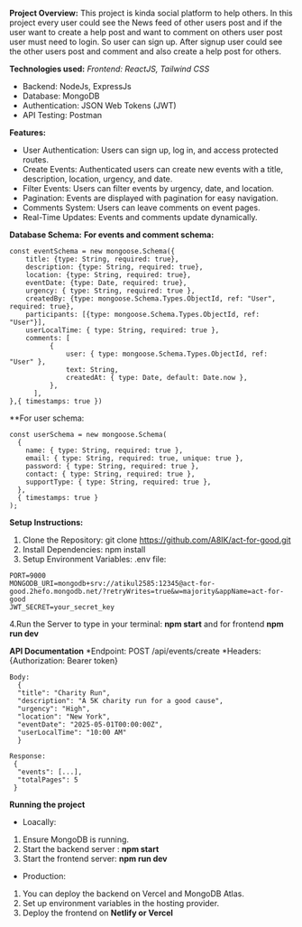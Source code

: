 **Project Overview:**
This project is kinda social platform to help others. In this project every user could see the News feed of other users post and if the user want to create a help post and want to comment on others user post user must need to login. So user can sign up. After signup user could see the other users post and comment and also create a help post for others.

**Technologies used:**
*Frontend: ReactJS, Tailwind CSS*
  - Backend: NodeJs, ExpressJs
  - Database: MongoDB
  - Authentication: JSON Web Tokens (JWT)
  - API Testing: Postman
    
**Features:**
- User Authentication: Users can sign up, log in, and access protected routes.
- Create Events: Authenticated users can create new events with a title, description, location, urgency, and date.
- Filter Events: Users can filter events by urgency, date, and location.
- Pagination: Events are displayed with pagination for easy navigation.
- Comments System: Users can leave comments on event pages.
- Real-Time Updates: Events and comments update dynamically.

**Database Schema:**
__For events and comment schema:__
```
const eventSchema = new mongoose.Schema({
    title: {type: String, required: true},
    description: {type: String, required: true},
    location: {type: String, required: true},
    eventDate: {type: Date, required: true},
    urgency: { type: String, required: true },
    createdBy: {type: mongoose.Schema.Types.ObjectId, ref: "User", required: true},
    participants: [{type: mongoose.Schema.Types.ObjectId, ref: "User"}],
    userLocalTime: { type: String, required: true }, 
    comments: [
          {
              user: { type: mongoose.Schema.Types.ObjectId, ref: "User" },
              text: String,
              createdAt: { type: Date, default: Date.now },
          },
      ],
},{ timestamps: true })
```

**For user schema:
```
const userSchema = new mongoose.Schema(
  {
    name: { type: String, required: true },
    email: { type: String, required: true, unique: true },
    password: { type: String, required: true },
    contact: { type: String, required: true },
    supportType: { type: String, required: true },
  },
  { timestamps: true }
);
```
**Setup Instructions:**
1. Clone the Repository: git clone https://github.com/A8IK/act-for-good.git
2. Install Dependencies: npm install
3. Setup Environment Variables:
.env file:
```
PORT=9000
MONGODB_URI=mongodb+srv://atikul2585:12345@act-for-good.2hefo.mongodb.net/?retryWrites=true&w=majority&appName=act-for-good
JWT_SECRET=your_secret_key
```
4.Run the Server to type in your terminal: __npm start__ and for frontend __npm run dev__

**API Documentation**
*Endpoint: POST /api/events/create
*Headers: {Authorization: Bearer token}
```
Body:
  {
  "title": "Charity Run",
  "description": "A 5K charity run for a good cause",
  "urgency": "High",
  "location": "New York",
  "eventDate": "2025-05-01T00:00:00Z",
  "userLocalTime": "10:00 AM"
  }
```
```
Response:
 {
  "events": [...],
  "totalPages": 5
 }
```
**Running the project**
- Loacally:
 1. Ensure MongoDB is running.
 2. Start the backend server : __npm start__
 3. Start the frontend server: __npm run dev__
- Production:
 1. You can deploy the backend on Vercel and MongoDB Atlas.
 2. Set up environment variables in the hosting provider.
 3. Deploy the frontend on __Netlify or Vercel__
